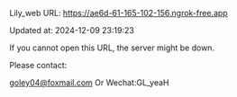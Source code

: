 Lily_web URL: https://ae6d-61-165-102-156.ngrok-free.app

Updated at: 2024-12-09 23:19:23

If you cannot open this URL, the server might be down.

Please contact: 

goley04@foxmail.com Or Wechat:GL_yeaH